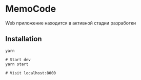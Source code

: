 # MemoCode
Web приложение находится в активной стадии разработки

## Installation

```
yarn

# Start dev
yarn start

# Visit localhost:8000
```
